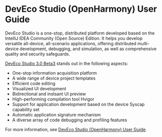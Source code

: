 # DevEco Studio (OpenHarmony) User Guide



DevEco Studio is a one-stop, distributed platform developed based on the IntelliJ IDEA Community (Open Source) Edition. It helps you develop versatile all-device, all-scenario applications, offering distributed multi-device development, debugging, and simulation, as well as comprehensive quality and security safeguards.

[DevEco Studio 3.0 Beta3](https://developer.harmonyos.com/cn/develop/deveco-studio#download_beta_openharmony) stands out in the following aspects:

- One-stop information acquisition platform
- A wide range of device project templates
- Efficient code editing
- Visualized UI development
- Bidirectional and instsant UI preview
- High-performing compilation tool Hvigor
- Support for application development based on the device Syscap capability set
- Automatic application signature mechanism
- A diverse array of code debugging and profiling features

For more information, see [DevEco Studio (OpenHarmony) User Guide](https://developer.harmonyos.com/en/docs/documentation/doc-guides/ohos-deveco-studio-overview-0000001263280421).
